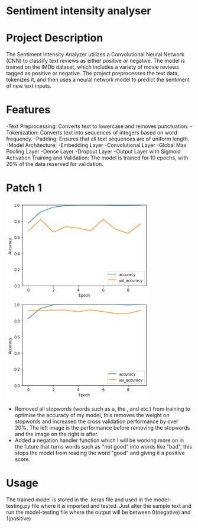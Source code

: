 # Sentiment intensity analyser

# Project Description
The Sentiment Intensity Analyzer utilizes a Convolutional Neural Network (CNN) to classify text reviews as either positive or negative. The model is trained on the IMDb dataset, which includes a variety of movie reviews tagged  as positive or negative. The project preprocesses the text data, tokenizes it, and then uses a neural network model to predict the sentiment of new text inputs.

# Features
 -Text Preprocessing: Converts text to lowercase and removes punctuation.
 -Tokenization: Converts text into sequences of integers based on word frequency.
 -Padding: Ensures that all text sequences are of uniform length.
 -Model Architecture:
 -Embedding Layer
 -Convolutional Layer
 -Global Max Pooling Layer
 -Dense Layer
 -Dropout Layer
 -Output Layer with Sigmoid Activation
 Training and Validation: The model is trained for 10 epochs, with 20% of the data reserved for validation.

# Patch 1
![Before removal of stopwords](Before(stopwords).png)
![After removal of stopwords](After(stopwords).png)
- Removed all stopwords (words such as a, the , and etc.) from training to optimise the accuracy of my model, this removes the weight on stopwords and increased the cross validation performance by over 20%. The left image is the performance before removing the stopwords and the image on the right is after.
- Added a negation handler function which I will be working more on in the future that turns words such as "not good" into words like "bad", this stops the model from reading the word "good" and giving it a positive score.
# Usage
 The trained model is stored in the .keras file and used in the model-testing.py file where it is imported and tested. Just alter the sample text and run the model-testing file where the output will be between 0(negative) and 1(positive)

